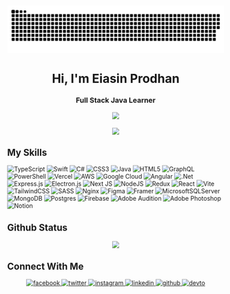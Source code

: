 <picture>
  <source media="(prefers-color-scheme: dark)"
    srcset="https://raw.githubusercontent.com/eiasinprodhan/eiasinprodhan/a6be4a8ed5c0973dce463d2df13c9dd841f0e35e/github-contribution-grid-snake-dark.svg" />
  <source media="(prefers-color-scheme: light)"
    srcset="https://raw.githubusercontent.com/eiasinprodhan/eiasinprodhan/a6be4a8ed5c0973dce463d2df13c9dd841f0e35e/github-contribution-grid-snake-dark.svg" />
  <img alt="github-snake"
    src="https://raw.githubusercontent.com/eiasinprodhan/eiasinprodhan/a6be4a8ed5c0973dce463d2df13c9dd841f0e35e/github-contribution-grid-snake-dark.svg" />
</picture>

<h1 align="center">Hi, I'm Eiasin Prodhan</h1>
<h3 align="center">Full Stack Java Learner</h3>

<div align="center">
  <img
    src="https://komarev.com/ghpvc/?username=eiasinprodhan&&style=flat-square](https://komarev.com/ghpvc/?username=eiasinprodhan&label=Profile%20views&color=0e75b6&style=flat"
    align="center" />
</div>

<br />

<div align="center">
  <a href="https://www.buymeacoffee.com/rishavanand" target="_blank" style="display: inline-block;">
    <img src="https://img.shields.io/badge/Donate-Buy%20Me%20A%20Coffee-orange.svg?style=flat-square&logo=buymeacoffee"
      align="center" />
  </a>
</div>

<h2>My Skills</h2>

![TypeScript](https://img.shields.io/badge/typescript-%23007ACC.svg?style=for-the-badge&logo=typescript&logoColor=white)
![Swift](https://img.shields.io/badge/swift-F54A2A?style=for-the-badge&logo=swift&logoColor=white)
![C#](https://img.shields.io/badge/c%23-%23239120.svg?style=for-the-badge&logo=csharp&logoColor=white)
![CSS3](https://img.shields.io/badge/css3-%231572B6.svg?style=for-the-badge&logo=css3&logoColor=white)
![Java](https://img.shields.io/badge/java-%23ED8B00.svg?style=for-the-badge&logo=openjdk&logoColor=white)
![HTML5](https://img.shields.io/badge/html5-%23E34F26.svg?style=for-the-badge&logo=html5&logoColor=white)
![GraphQL](https://img.shields.io/badge/-GraphQL-E10098?style=for-the-badge&logo=graphql&logoColor=white)
![PowerShell](https://img.shields.io/badge/PowerShell-%235391FE.svg?style=for-the-badge&logo=powershell&logoColor=white)
![Vercel](https://img.shields.io/badge/vercel-%23000000.svg?style=for-the-badge&logo=vercel&logoColor=white)
![AWS](https://img.shields.io/badge/AWS-%23FF9900.svg?style=for-the-badge&logo=amazon-aws&logoColor=white) ![Google
Cloud](https://img.shields.io/badge/GoogleCloud-%234285F4.svg?style=for-the-badge&logo=google-cloud&logoColor=white)
![Angular](https://img.shields.io/badge/angular-%23DD0031.svg?style=for-the-badge&logo=angular&logoColor=white)
![.Net](https://img.shields.io/badge/.NET-5C2D91?style=for-the-badge&logo=.net&logoColor=white)
![Express.js](https://img.shields.io/badge/express.js-%23404d59.svg?style=for-the-badge&logo=express&logoColor=%2361DAFB)
![Electron.js](https://img.shields.io/badge/Electron-191970?style=for-the-badge&logo=Electron&logoColor=white) ![Next
JS](https://img.shields.io/badge/Next-black?style=for-the-badge&logo=next.js&logoColor=white)
![NodeJS](https://img.shields.io/badge/node.js-6DA55F?style=for-the-badge&logo=node.js&logoColor=white)
![Redux](https://img.shields.io/badge/redux-%23593d88.svg?style=for-the-badge&logo=redux&logoColor=white)
![React](https://img.shields.io/badge/react-%2320232a.svg?style=for-the-badge&logo=react&logoColor=%2361DAFB)
![Vite](https://img.shields.io/badge/vite-%23646CFF.svg?style=for-the-badge&logo=vite&logoColor=white)
![TailwindCSS](https://img.shields.io/badge/tailwindcss-%2338B2AC.svg?style=for-the-badge&logo=tailwind-css&logoColor=white)
![SASS](https://img.shields.io/badge/SASS-hotpink.svg?style=for-the-badge&logo=SASS&logoColor=white)
![Nginx](https://img.shields.io/badge/nginx-%23009639.svg?style=for-the-badge&logo=nginx&logoColor=white)
![Figma](https://img.shields.io/badge/figma-%23F24E1E.svg?style=for-the-badge&logo=figma&logoColor=white)
![Framer](https://img.shields.io/badge/Framer-black?style=for-the-badge&logo=framer&logoColor=blue)
![MicrosoftSQLServer](https://img.shields.io/badge/Microsoft%20SQL%20Server-CC2927?style=for-the-badge&logo=microsoft%20sql%20server&logoColor=white)
![MongoDB](https://img.shields.io/badge/MongoDB-%234ea94b.svg?style=for-the-badge&logo=mongodb&logoColor=white)
![Postgres](https://img.shields.io/badge/postgres-%23316192.svg?style=for-the-badge&logo=postgresql&logoColor=white)
![Firebase](https://img.shields.io/badge/Firebase-039BE5?style=for-the-badge&logo=Firebase&logoColor=white) ![Adobe
Audition](https://img.shields.io/badge/Adobe%20Audition-9999FF.svg?style=for-the-badge&logo=Adobe%20Audition&logoColor=white)
![Adobe
Photoshop](https://img.shields.io/badge/adobe%20photoshop-%2331A8FF.svg?style=for-the-badge&logo=adobe%20photoshop&logoColor=white)
![Notion](https://img.shields.io/badge/Notion-%23000000.svg?style=for-the-badge&logo=notion&logoColor=white)

<h2>Github Status</h2>
<div align="center"><img
    src="https://github-readme-stats.vercel.app/api?username=eiasinprodhan&show_icons=true&count_private=true&hide_border=true"
    align="center" /></div>

<h2>Connect With Me</h2>
<div align="center">
  <a href="https://www.facebook.com/" target="_blank">
    <img src=https://img.shields.io/badge/facebook-%232E87FB.svg?&style=for-the-badge&logo=facebook&logoColor=white
      alt=facebook style="margin-bottom: 5px;" />
  </a>
   <a href="https://twitter.com/" target="_blank">
    <img src=https://img.shields.io/badge/twitter-%2300acee.svg?&style=for-the-badge&logo=twitter&logoColor=white
      alt=twitter style="margin-bottom: 5px;" />
  </a>
  <a href="https://instagram.com/" target="_blank">
    <img src=https://img.shields.io/badge/instagram-%23000000.svg?&style=for-the-badge&logo=instagram&logoColor=white
      alt=instagram style="margin-bottom: 5px;" />
  </a>
   <a href="https://linkedin.com/in/" target="_blank">
    <img src=https://img.shields.io/badge/linkedin-%231E77B5.svg?&style=for-the-badge&logo=linkedin&logoColor=white
      alt=linkedin style="margin-bottom: 5px;" />
  </a>
  <a href="https://github.com/" target="_blank">
    <img src=https://img.shields.io/badge/github-%2324292e.svg?&style=for-the-badge&logo=github&logoColor=white
      alt=github style="margin-bottom: 5px;" />
  </a>
  <a href="https://dev.to/rishavanand" target="_blank">
    <img src=https://img.shields.io/badge/dev.to-%2308090A.svg?&style=for-the-badge&logo=dev.to&logoColor=white
      alt=devto style="margin-bottom: 5px;" />
  </a>
</div>
